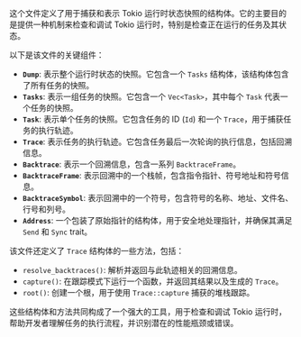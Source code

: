 这个文件定义了用于捕获和表示 Tokio 运行时状态快照的结构体。它的主要目的是提供一种机制来检查和调试 Tokio 运行时，特别是检查正在运行的任务及其状态。

以下是该文件的关键组件：

*   **`Dump`**:  表示整个运行时状态的快照。它包含一个 `Tasks` 结构体，该结构体包含了所有任务的快照。
*   **`Tasks`**:  表示一组任务的快照。它包含一个 `Vec<Task>`，其中每个 `Task` 代表一个任务的快照。
*   **`Task`**:  表示单个任务的快照。它包含任务的 ID (`Id`) 和一个 `Trace`，用于捕获任务的执行轨迹。
*   **`Trace`**:  表示任务的执行轨迹。它包含任务最后一次轮询的执行信息，包括回溯信息。
*   **`Backtrace`**:  表示一个回溯信息，包含一系列 `BacktraceFrame`。
*   **`BacktraceFrame`**:  表示回溯中的一个栈帧，包含指令指针、符号地址和符号信息。
*   **`BacktraceSymbol`**:  表示回溯中的一个符号，包含符号的名称、地址、文件名、行号和列号。
*   **`Address`**:  一个包装了原始指针的结构体，用于安全地处理指针，并确保其满足 `Send` 和 `Sync` trait。

该文件还定义了 `Trace` 结构体的一些方法，包括：

*   `resolve_backtraces()`:  解析并返回与此轨迹相关的回溯信息。
*   `capture()`:  在跟踪模式下运行一个函数，并返回其结果以及生成的 `Trace`。
*   `root()`:  创建一个根，用于使用 `Trace::capture` 捕获的堆栈跟踪。

这些结构体和方法共同构成了一个强大的工具，用于检查和调试 Tokio 运行时，帮助开发者理解任务的执行流程，并识别潜在的性能瓶颈或错误。
